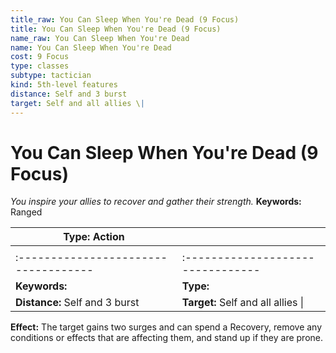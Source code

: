 ```yaml
---
title_raw: You Can Sleep When You're Dead (9 Focus)
title: You Can Sleep When You're Dead (9 Focus)
name_raw: You Can Sleep When You're Dead
name: You Can Sleep When You're Dead
cost: 9 Focus
type: classes
subtype: tactician
kind: 5th-level features
distance: Self and 3 burst
target: Self and all allies \|
---
```


# You Can Sleep When You're Dead (9 Focus)

*You inspire your allies to recover and gather their strength.* **Keywords:** Ranged

| **Type:** Action                     |                                    |
| ------------------------------------ | ---------------------------------- |
|                                      |                                    |
| :----------------------------------- | :--------------------------------  |
| **Keywords:**                        | **Type:**                          |
| **Distance:** Self and 3 burst       | **Target:** Self and all allies \| |

**Effect:** The target gains two surges and can spend a Recovery, remove any conditions or effects that are affecting them, and stand up if they are prone.
